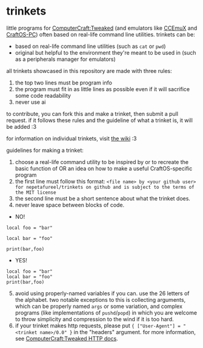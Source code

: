 # trinkets
little programs for [ComputerCraft:Tweaked](https://computercraft.cc/) (and emulators like [CCEmuX](https://emux.cc/) and [CraftOS-PC](https://www.craftos-pc.cc/)) often based on real-life command line utilities. trinkets can be:

- based on real-life command line utilities (such as `cat` or `pwd`)
- original but helpful to the environment they're meant to be used in (such as a peripherals manager for emulators)

all trinkets showcased in this repository are made with three rules:

1. the top two lines must be program info
2. the program must fit in as little lines as possible even if it will sacrifice some code readability
3. never use ai

to contribute, you can fork this and make a trinket, then submit a pull request. if it follows these rules and the guideline of what a trinket is, it will be added :3

for information on individual trinkets, visit [the wiki](https://github.com/nepetafureel/trinkets/wiki/) :3

guidelines for making a trinket:

1. choose a real-life command utility to be inspired by or to recreate the basic function of OR an idea on how to make a useful CraftOS-specific program
2. the first line must follow this format: `<file name> by <your github user> for nepetafureel/trinkets on github and is subject to the terms of the MIT license`
3. the second line must be a short sentence about what the trinket does.
4. never leave space between blocks of code.
- NO!
```
local foo = "bar"

local bar = "foo"

print(bar,foo)
```
- YES!
```
local foo = "bar"
local bar = "foo"
print(bar,foo)
```
5. avoid using properly-named variables if you can. use the 26 letters of the alphabet. two notable exceptions to this is collecting arguments, which can be properly named `args` or some variation, and complex programs (like implementations of `pushd`/`popd`) in which you are welcome to throw simplicity and compression to the wind if it is too hard.
6. if your trinket makes http requests, please put `{ ["User-Agent"] = "<trinket name>/0.0" }` in the "headers" argument. for more information, see [ComputerCraft:Tweaked HTTP docs](https://tweaked.cc/module/http.html).
